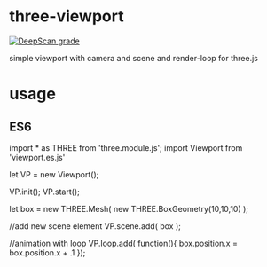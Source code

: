# three-viewport
[![DeepScan grade](https://deepscan.io/api/teams/22235/projects/25585/branches/802652/badge/grade.svg)](https://deepscan.io/dashboard#view=project&tid=22235&pid=25585&bid=802652)

simple viewport with camera and scene and render-loop for three.js

# usage
## ES6


import * as THREE from 'three.module.js';
import Viewport from 'viewport.es.js'

let VP = new Viewport();

VP.init();
VP.start();

let box =  new THREE.Mesh( new THREE.BoxGeometry(10,10,10) );

//add new scene element
VP.scene.add( box );

//animation with loop
VP.loop.add( function(){
  box.position.x = box.position.x + .1
});
